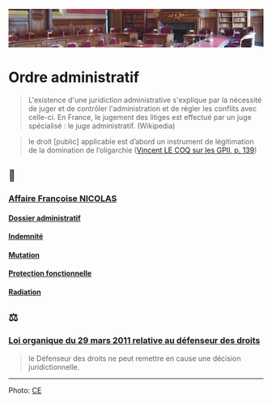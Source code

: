 ![image-mise-en-avant](../_aux/contentieux_Commons.png)

# Ordre administratif

> L'existence d'une juridiction administrative s'explique par la nécessité de juger et de contrôler l'administration et de régler les conflits avec celle-ci. En France, le jugement des litiges est effectué par un juge spécialisé : le juge administratif. (Wikipedia)

>  le droit [public] applicable est d’abord un instrument de légitimation de la domination de l’oligarchie ([Vincent LE COQ sur les GPII, p. 139](./bib.md#lecoq2018projets))

## 📁
### [Affaire Françoise NICOLAS](fn.md)
#### [Dossier administratif](./dossadmin.md)
#### [Indemnité](./indemnite.md)
#### [Mutation](./mutation.md)
#### [Protection fonctionnelle](./pf.md)
#### [Radiation](./radiation.md)

## ⚖
### <a id="loidefdroits"></a>[Loi organique du 29 mars 2011 relative au défenseur des droits](https://www.legifrance.gouv.fr/loda/id/JORFTEXT000023781167/2022-02-16/)
> le Défenseur des droits ne peut remettre en cause une décision juridictionnelle. 

---
Photo: [CE](attrib.md#contentieux)

